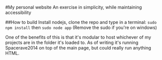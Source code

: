 #My personal website
An exercise in simplicity, while maintaining accessibility

##How to build
Install nodejs, clone the repo and type in a terminal:
`sudo npm install`
then
`sudo node app`
(Remove the sudo if you're on windows)

One of the benefits of this is that it's modular to host whichever of my projects are in the folder it's loaded to. As of writing it's running Spacerave2014 on top of the main page, but could really run anything HTML. 
